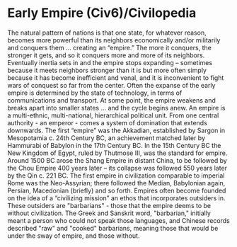 # Early Empire (Civ6)/Civilopedia

The natural pattern of nations is that one state, for whatever reason, becomes more powerful than its neighbors economically and/or militarily and conquers them … creating an “empire.” The more it conquers, the stronger it gets, and so it conquers more and more of its neighbors. Eventually inertia sets in and the empire stops expanding – sometimes because it meets neighbors stronger than it is but more often simply because it has become inefficient and venal, and it is inconvenient to fight wars of conquest so far from the center. Often the expanse of the early empire is determined by the state of technology, in terms of communications and transport. At some point, the empire weakens and breaks apart into smaller states … and the cycle begins anew.
An empire is a multi-ethnic, multi-national, hierarchical political unit. From one central authority - an emperor - comes a system of domination that extends downwards. The first “empire” was the Akkadian, established by Sargon in Mesopotamia c. 24th Century BC, an achievement matched later by Hammurabi of Babylon in the 17th Century BC. In the 15th Century BC the New Kingdom of Egypt, ruled by Thutmose III, was the standard for empire. Around 1500 BC arose the Shang Empire in distant China, to be followed by the Chou Empire 400 years later – its collapse was followed 550 years later by the Qin c. 221 BC. The first empire in civilization comparable to imperial Rome was the Neo-Assyrian; there followed the Median, Babylonian again, Persian, Macedonian (briefly) and so forth.
Empires often become founded on the idea of a “civilizing mission” an ethos that incorporates outsiders in. These outsiders are "barbarians" - those that the empire deems to be without civilization. The Greek and Sanskrit word, "barbarian," initially meant a person who could not speak those languages, and Chinese records described "raw" and "cooked" barbarians, meaning those that would be under the sway of empire, and those without.